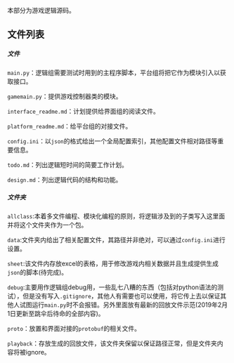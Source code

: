 本部分为游戏逻辑源码。

## 文件列表

##### 文件

`main.py`：逻辑组需要测试时用到的主程序脚本，平台组将把它作为模块引入以获取接口。

`gamemain.py`：提供游戏控制器类的模块。

`interface_readme.md`：计划提供给界面组的阅读文件。

`platform_readme.md`：给平台组的对接文件。

`config.ini`：以`json`的格式给出一个全局配置索引，其他配置文件相对路径等重要信息。

`todo.md`：列出逻辑短时间的简要工作计划。

`design.md`：列出逻辑代码的结构和功能。

##### 文件夹

`allclass`:本着多文件编程、模块化编程的原则，将逻辑涉及到的子类写入这里面并将这个文件夹作为一个包。

`data`:文件夹内给出了相关配置文件，其路径并非绝对，可以通过`config.ini`进行设置。

`sheet`:该文件内存放excel的表格，用于修改游戏内相关数据并且生成提供生成`json`的脚本(待完成)。

`debug`:主要用作逻辑组debug用，一些乱七八糟的东西（包括对python语法的测试），但是没有写入`.gitignore`，其他人有需要也可以使用，将它传上去以保证其他人试图运行`main.py`时不会报错。另外里面放有最新的回放文件示范(2019年2月1日更新至跳伞后待命的全部内容)。

`proto`：放置和界面对接的`protobuf`的相关文件。

`playback`：存放生成的回放文件，该文件夹保留以保证路径正常，但是文件夹内容将被ignore。

